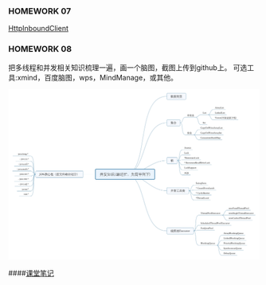 ### HOMEWORK 07

[HttpInboundClient](src/main/java/io/github/jiarus/conc/Homework03.java)

### HOMEWORK 08

把多线程和并发相关知识梳理一遍，画一个脑图，截图上传到github上。
 可选工具:xmind，百度脑图，wps，MindManage，或其他。
 
![](src/main/resource/并发知识,(最近忙，先简单列下).jpg)
 
 ####[课堂笔记](src/main/resource/笔记.txt)
 
